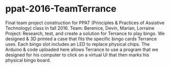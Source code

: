# ppat-2016-TeamTerrance

Final team project construction for PPAT (Principles & Practices of Assistive Technology) class in fall 2016. 
Team: Berenice, Devin, Marian, Lorraine
Project: Research, test, and create a solution for Terrance to play bingo. 
We designed & 3D printed a case that fits the specific bingo cards Terrance uses. Each bingo slot includes an LED to replace physical chips. The Arduino & code uploaded here allows Terrance to use a program that we designed for his computer to click on a virtual UI that then marks his physical bingo board. 
